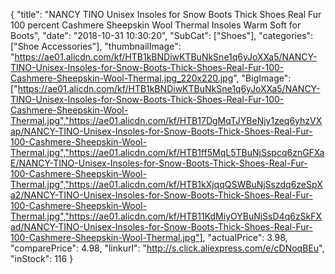 {
	"title": "NANCY TINO Unisex Insoles for Snow Boots Thick Shoes Real Fur 100 percent Cashmere Sheepskin Wool Thermal Insoles Warm Soft for Boots",
	"date": "2018-10-31 10:30:20",
	"SubCat": ["Shoes"],
	"categories": ["Shoe Accessories"],
	"thumbnailImage": "https://ae01.alicdn.com/kf/HTB1kBNDiwKTBuNkSne1q6yJoXXa5/NANCY-TINO-Unisex-Insoles-for-Snow-Boots-Thick-Shoes-Real-Fur-100-Cashmere-Sheepskin-Wool-Thermal.jpg_220x220.jpg",
	"BigImage": ["https://ae01.alicdn.com/kf/HTB1kBNDiwKTBuNkSne1q6yJoXXa5/NANCY-TINO-Unisex-Insoles-for-Snow-Boots-Thick-Shoes-Real-Fur-100-Cashmere-Sheepskin-Wool-Thermal.jpg","https://ae01.alicdn.com/kf/HTB17DgMqTJYBeNjy1zeq6yhzVXap/NANCY-TINO-Unisex-Insoles-for-Snow-Boots-Thick-Shoes-Real-Fur-100-Cashmere-Sheepskin-Wool-Thermal.jpg","https://ae01.alicdn.com/kf/HTB1ff5MqL5TBuNjSspcq6znGFXaE/NANCY-TINO-Unisex-Insoles-for-Snow-Boots-Thick-Shoes-Real-Fur-100-Cashmere-Sheepskin-Wool-Thermal.jpg","https://ae01.alicdn.com/kf/HTB1kXjqqQSWBuNjSszdq6zeSpXa2/NANCY-TINO-Unisex-Insoles-for-Snow-Boots-Thick-Shoes-Real-Fur-100-Cashmere-Sheepskin-Wool-Thermal.jpg","https://ae01.alicdn.com/kf/HTB11KdMiyOYBuNjSsD4q6zSkFXad/NANCY-TINO-Unisex-Insoles-for-Snow-Boots-Thick-Shoes-Real-Fur-100-Cashmere-Sheepskin-Wool-Thermal.jpg"],
	"actualPrice": 3.98,
	"comparePrice": 4.98,
	"linkurl": "http://s.click.aliexpress.com/e/cDNoqBEu",
	"inStock": 116
}
